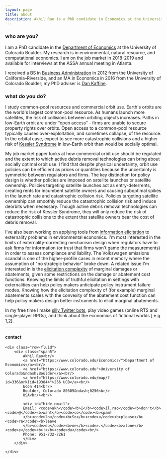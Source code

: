 ```yaml
---
layout: page
title: about
description: Akhil Rao is a PhD candidate in Economics at the University of Colorado - Boulder; research in environmental and natural resource economics
---
```


### who are you?

I am a PhD candidate in the
[Department of Economics](https://www.colorado.edu/Economics/)
at the University of Colorado Boulder. My research is
in environmental, natural resource, and computational economics. I am on the job market in 2018-2019 and available for interviews at the ASSA annual meeting in Atlanta.

I received a BS in [Business Administration](https://soba.ucr.edu/)
in 2012 from the
University of California&ndash;Riverside, and an
MA in Economics in 2016 from the
University of Colorado Boulder; my PhD adviser is
[Dan Kaffine](http://spot.colorado.edu/~daka9342/).

### what do you do?

I study common-pool resources and commercial orbit use. Earth's orbits are the world's largest common-pool resource. As humans launch more satellites, the risk of collisions between orbiting objects increases. Paths in low-Earth orbit are under &ldquo;open access&rdquo; - firms are unable to secure property rights over orbits. Open access to a common-pool resource typically causes over-exploitation, and sometimes collapse, of the resource. In the orbital case, expect to see more catastrophic collisions and a higher risk of [Kessler Syndrome](https://en.wikipedia.org/wiki/Kessler_syndrome) in low-Earth orbit than would be socially optimal.

My job market paper looks at how commercial orbit use should be regulated and the extent to which active debris removal technologies can bring about socially optimal orbit use. I find that despite physical uncertainty, orbit use policies can be efficient as prices or quantities because the uncertainty is symmetric between regulators and firms. The key distinction for policy design is whether policies are imposed on satellite launches or satellite ownership. Policies targeting satellite launches act as entry-deterrents, creating rents for incumbent satellite owners and causing suboptimal spikes in the launch rate and catastrophic collision risk. Policies targeting satellite ownership can smoothly reduce the catastrophic collision risk and induce deorbits when necessary. Though active debris removal technologies can reduce the risk of Kessler Syndrome, they will only reduce the risk of catastrophic collisions to the extent that satellite owners bear the cost of debris removal.

I've also been working on applying tools from [information elicitation](https://sites.google.com/site/informationelicitation/) to externality problems in environmental economics. I'm most interested in the limits of externality-correcting mechanism design when regulators have to ask firms for information (or trust that firms won't game the measurements) in order to assess compliance and liability. The Volkswagen emissions scandal is one of the higher-profile cases in recent memory where the assumption of "no strategic behavior" broke down. <!--, with [nontrivial public health consequences](http://iopscience.iop.org/article/10.1088/1748-9326/aa5987).--> A related issue I'm interested in is the [elicitation complexity](https://arxiv.org/abs/1506.07212) of marginal damages or abatements, given some restrictions on the damage or abatement cost functions. Knowing the limits of truthful elicitation in settings with externalities can help policy makers anticipate policy instrument failure modes. Knowing how the elicitation complexity of (for example) marginal abatements scales with the convexity of the abatement cost function can help policy makers design better instruments to elicit marginal abatements.

In my free time I make [silly Twitter bots](https://twitter.com/bakRabot), play video games (online RTS and single-player RPGs), and think about the economics of fictional worlds [ e.g. [1](https://akhilrao.github.io/blog/micro%20theory/2018/06/05/zero-dawn-economy/),[2](https://akhilrao.github.io/blog/micro%20theory/2016/08/15/dark-forest-simple-model/)].

<!-- [curriculum vitae ![CV as pdf](icons16/pdf-icon.png)]({{ BASE_PATH }}/assets/rao_cv.pdf)<br/>
 [orcid](https://orcid.org): [0000-0002-4914-6671](https://orcid.org/0000-0002-4914-6671)<br/>
[google scholar](https://scholar.google.com/citations?sortby=pubdate&hl=en&user=42tCp5UAAAAJ&view_op=list_works)<br/>
[impactstory](https://impactstory.org/u/0000-0002-4914-6671) -->

---

<div class="container">
<h4><a name="contact"></a>contact</h4>

    <div class="row-fluid">
        <div class="span5">
            Akhil Rao<br/>
            <a href="https://www.colorado.edu/Economics/">Department of Economics</a><br/>
            <a href="https://www.colorado.edu">University of Colorado&ndash;Boulder</a><br/>
            <a href="https://www.colorado.edu/map/?id=336&mrkIid=193844">256 UCB</a><br/>
            Econ 414<br/>
            Boulder, Colorado 80309&ndash;0256<br/>
            USA<br/><br/>

            <div id="hide_email">
            Email: <code>akh</code><b>I</b><code>il.rao</code><b>don't</b><code>@</code><b>want</b><code>co</code><b>spam!
            </b><code>lo</code><b>So</b><code></code><b>please</b><code>ra</code><b>leave
            </b><code>do</code><b>me</b><code>.</code><b>alone</b><code>e</code><b>!</b><code>du</code><br/>
            Phone: 951-732-7261
            </div>
        </div>

 <!--       <div class="span2">
        <a href="../assets/pics/akhil_portrait.png">
            <img src="../assets/pics/akhil_portrait.png"
                  title="Akhil Rao" alt="Akhil Rao"/></a>
        </div> -->
    </div>
</div>
